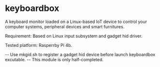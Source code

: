 # keyboardbox
A keyboard monitor loaded on a Linux-based IoT device to control your computer systems, peripheral devices and smart furnitures.

Requirement:
Based on Linux input subsystem and gadget hid driver.

Tested platform:
Rasperrby Pi 4b.

-- Use mkgid.sh to register a gadget hid device before launch keyboardbox excutable.
-- This module is only half-completed.
